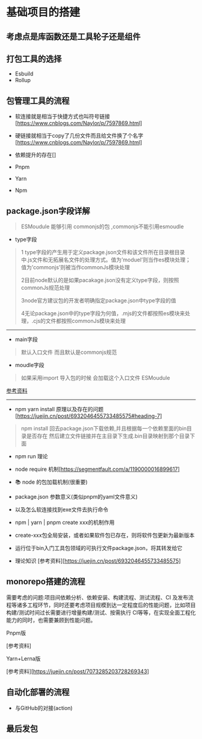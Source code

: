 # 基础项目的搭建

## 考虑点是库函数还是工具轮子还是组件


## 打包工具的选择
- Esbuild
- Rollup

## 包管理工具的流程
- 软连接就是相当于快捷方式也叫符号链接
[https://www.cnblogs.com/Naylor/p/7597869.html]

- 硬链接就相当于copy了几份文件而且给文件换了个名字
[https://www.cnblogs.com/Naylor/p/7597869.html]
- 依赖提升的存在[]

- Pnpm
- Yarn
- Npm

## package.json字段详解

> ESMoudule 能够引用 commonjs的包 ,commonjs不能引用esmoudle

- type字段
>1 type字段的产生用于定义package.json文件和该文件所在目录根目录中.js文件和无拓展名文件的处理方式。值为’moduel’则当作es模块处理；值为’commonjs’则被当作commonJs模块处理
>
>2目前node默认的是如果pacakage.json没有定义type字段，则按照commonJs规范处理
>
>3node官方建议包的开发者明确指定package.json中type字段的值
>
>4无论package.json中的type字段为何值，.mjs的文件都按照es模块来处理，.cjs的文件都按照commonJs模块来处理

---

- main字段
> 默认入口文件 而且默认是commonjs规范
>

- moudle字段
> 如果采用import 导入包的时候 会加载这个入口文件 ESMoudule
>

[参考资料](https://www.jianshu.com/p/0ad1e1a8c518)

---


- npm yarn install 原理以及存在的问题[https://juejin.cn/post/6932046455733485575#heading-7]

> npm install 回去package.json下载依赖,并且根据每一个依赖里面的bin目录是否存在 然后建立文件链接并在主目录下生成.bin目录映射到那个目录下面

- npm run 理论
- node require 机制[https://segmentfault.com/a/1190000016899617]
- 📚 node 的包加载机制(很重要)
- package.json 参数意义(类似pnpm的yaml文件意义)
- 以及怎么软连接找到exe文件去执行命令

- npm | yarn | pnpm create xxx的机制作用
 - create-xxx包全局安装，或者如果软件包已存在，则将软件包更新为最新版本
 - 运行位于bin入门工具包领域的可执行文件package.json，将其转发<args>给它

- 理论知识
[参考资料][https://juejin.cn/post/6932046455733485575]
## monorepo搭建的流程

需要考虑的问题:项目间依赖分析、依赖安装、构建流程、测试流程、CI 及发布流程等诸多工程环节，同时还要考虑项目规模到达一定程度后的性能问题，比如项目构建/测试时间过长需要进行增量构建/测试、按需执行 CI等等，在实现全面工程化能力的同时，也需要兼顾到性能问题。

Pnpm版

[参考资料]

Yarn+Lerna版

[参考资料][https://juejin.cn/post/7073285203728269343]

## 自动化部署的流程
- 与GitHub的对接(action)

## 最后发包